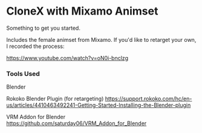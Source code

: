 # CloneX with Mixamo Animset

Something to get you started.

Includes the female animset from Mixamo. If you'd like to retarget your own, I recorded the process:

https://www.youtube.com/watch?v=oN0i-bnclzg

### Tools Used

Blender

Rokoko Blender Plugin (for retargeting)
https://support.rokoko.com/hc/en-us/articles/4410463492241-Getting-Started-Installing-the-Blender-plugin

VRM Addon for Blender
https://github.com/saturday06/VRM_Addon_for_Blender